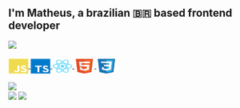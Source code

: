 ## I'm Matheus, a brazilian 🇧🇷 based frontend developer
<img src="https://c.tenor.com/WuOwfnsLcfYAAAAC/star-wars-obi-wan-kenobi.gif" />
<div style="display: inline_block"><br>
  <a href="https://http.cat/404">
  <img align="center" alt="Javascript" height="30" width="40" src="https://raw.githubusercontent.com/devicons/devicon/master/icons/javascript/javascript-plain.svg">
  <img align="center" alt="Typescript" height="30" width="40" src="https://raw.githubusercontent.com/devicons/devicon/master/icons/typescript/typescript-plain.svg">
  <img align="center" alt="ReactJS" height="30" width="40" src="https://raw.githubusercontent.com/devicons/devicon/master/icons/react/react-original.svg">
  <img align="center" alt="HTML5" height="30" width="40" src="https://raw.githubusercontent.com/devicons/devicon/master/icons/html5/html5-original.svg">
  <img align="center" alt="CSS3" height="30" width="40" src="https://raw.githubusercontent.com/devicons/devicon/master/icons/css3/css3-original.svg">
  </a>
</div>
&nbsp;
<div>
  <a href="https://github.com/math-eusp">
  <img height="180em" src="https://github-readme-stats.vercel.app/api/top-langs/?username=math-eusp&layout=compact&langs_count=7&theme=react"/>
</div>
<div>
  <a href="https://www.linkedin.com/in/math-eusp/" target="_blank"><img src="https://img.shields.io/badge/-LinkedIn-%230077B5?style=for-the-badge&logo=linkedin&logoColor=white" target="_blank"></a>
  <a href = "mailto:contato@matheusp.dev"><img src="https://img.shields.io/badge/-Gmail-%23333?style=for-the-badge&logo=gmail&logoColor=white" target="_blank"></a> 
</div>
